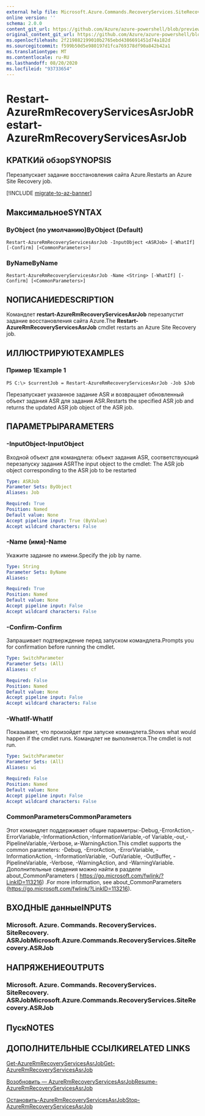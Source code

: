 ```yaml
---
external help file: Microsoft.Azure.Commands.RecoveryServices.SiteRecovery.dll-Help.xml
online version: ''
schema: 2.0.0
content_git_url: https://github.com/Azure/azure-powershell/blob/preview/src/ResourceManager/RecoveryServices.SiteRecovery/Commands.RecoveryServices.SiteRecovery/help/Restart-AzureRmRecoveryServicesAsrJob.md
original_content_git_url: https://github.com/Azure/azure-powershell/blob/preview/src/ResourceManager/RecoveryServices.SiteRecovery/Commands.RecoveryServices.SiteRecovery/help/Restart-AzureRmRecoveryServicesAsrJob.md
ms.openlocfilehash: 2f219882199010b2765ebd4386691451d74a182d
ms.sourcegitcommit: f599b50d5e980197d1fca769378df90a842b42a1
ms.translationtype: MT
ms.contentlocale: ru-RU
ms.lasthandoff: 08/20/2020
ms.locfileid: "93733654"
---
```

# <span data-ttu-id="45b86-101">Restart-AzureRmRecoveryServicesAsrJob</span><span class="sxs-lookup"><span data-stu-id="45b86-101">Restart-AzureRmRecoveryServicesAsrJob</span></span>

## <span data-ttu-id="45b86-102">КРАТКИй обзор</span><span class="sxs-lookup"><span data-stu-id="45b86-102">SYNOPSIS</span></span>
<span data-ttu-id="45b86-103">Перезапускает задание восстановления сайта Azure.</span><span class="sxs-lookup"><span data-stu-id="45b86-103">Restarts an Azure Site Recovery job.</span></span>

[!INCLUDE [migrate-to-az-banner](../../includes/migrate-to-az-banner.md)]

## <span data-ttu-id="45b86-104">Максимальное</span><span class="sxs-lookup"><span data-stu-id="45b86-104">SYNTAX</span></span>

### <span data-ttu-id="45b86-105">ByObject (по умолчанию)</span><span class="sxs-lookup"><span data-stu-id="45b86-105">ByObject (Default)</span></span>
```
Restart-AzureRmRecoveryServicesAsrJob -InputObject <ASRJob> [-WhatIf] [-Confirm] [<CommonParameters>]
```

### <span data-ttu-id="45b86-106">ByName</span><span class="sxs-lookup"><span data-stu-id="45b86-106">ByName</span></span>
```
Restart-AzureRmRecoveryServicesAsrJob -Name <String> [-WhatIf] [-Confirm] [<CommonParameters>]
```

## <span data-ttu-id="45b86-107">NОПИСАНИЕ</span><span class="sxs-lookup"><span data-stu-id="45b86-107">DESCRIPTION</span></span>
<span data-ttu-id="45b86-108">Командлет **restart-AzureRmRecoveryServicesAsrJob** перезапустит задание восстановления сайта Azure.</span><span class="sxs-lookup"><span data-stu-id="45b86-108">The **Restart-AzureRmRecoveryServicesAsrJob** cmdlet restarts an Azure Site Recovery job.</span></span>

## <span data-ttu-id="45b86-109">ИЛЛЮСТРИРУЮТ</span><span class="sxs-lookup"><span data-stu-id="45b86-109">EXAMPLES</span></span>

### <span data-ttu-id="45b86-110">Пример 1</span><span class="sxs-lookup"><span data-stu-id="45b86-110">Example 1</span></span>
```
PS C:\> $currentJob = Restart-AzureRmRecoveryServicesAsrJob -Job $Job
```

<span data-ttu-id="45b86-111">Перезапускает указанное задание ASR и возвращает обновленный объект задания ASR для задания ASR.</span><span class="sxs-lookup"><span data-stu-id="45b86-111">Restarts the specified ASR job and returns the updated ASR job object of the ASR job.</span></span>

## <span data-ttu-id="45b86-112">ПАРАМЕТРЫ</span><span class="sxs-lookup"><span data-stu-id="45b86-112">PARAMETERS</span></span>

### <span data-ttu-id="45b86-113">-InputObject</span><span class="sxs-lookup"><span data-stu-id="45b86-113">-InputObject</span></span>
<span data-ttu-id="45b86-114">Входной объект для командлета: объект задания ASR, соответствующий перезапуску задания ASR</span><span class="sxs-lookup"><span data-stu-id="45b86-114">The input object to the cmdlet: The ASR job object corresponding to the ASR job to be restarted</span></span>
```yaml
Type: ASRJob
Parameter Sets: ByObject
Aliases: Job

Required: True
Position: Named
Default value: None
Accept pipeline input: True (ByValue)
Accept wildcard characters: False
```

### <span data-ttu-id="45b86-115">-Name (имя)</span><span class="sxs-lookup"><span data-stu-id="45b86-115">-Name</span></span>
<span data-ttu-id="45b86-116">Укажите задание по имени.</span><span class="sxs-lookup"><span data-stu-id="45b86-116">Specify the job by name.</span></span>

```yaml
Type: String
Parameter Sets: ByName
Aliases: 

Required: True
Position: Named
Default value: None
Accept pipeline input: False
Accept wildcard characters: False
```

### <span data-ttu-id="45b86-117">-Confirm</span><span class="sxs-lookup"><span data-stu-id="45b86-117">-Confirm</span></span>
<span data-ttu-id="45b86-118">Запрашивает подтверждение перед запуском командлета.</span><span class="sxs-lookup"><span data-stu-id="45b86-118">Prompts you for confirmation before running the cmdlet.</span></span>

```yaml
Type: SwitchParameter
Parameter Sets: (All)
Aliases: cf

Required: False
Position: Named
Default value: None
Accept pipeline input: False
Accept wildcard characters: False
```

### <span data-ttu-id="45b86-119">-WhatIf</span><span class="sxs-lookup"><span data-stu-id="45b86-119">-WhatIf</span></span>
<span data-ttu-id="45b86-120">Показывает, что произойдет при запуске командлета.</span><span class="sxs-lookup"><span data-stu-id="45b86-120">Shows what would happen if the cmdlet runs.</span></span> <span data-ttu-id="45b86-121">Командлет не выполняется.</span><span class="sxs-lookup"><span data-stu-id="45b86-121">The cmdlet is not run.</span></span>

```yaml
Type: SwitchParameter
Parameter Sets: (All)
Aliases: wi

Required: False
Position: Named
Default value: None
Accept pipeline input: False
Accept wildcard characters: False
```

### <span data-ttu-id="45b86-122">CommonParameters</span><span class="sxs-lookup"><span data-stu-id="45b86-122">CommonParameters</span></span>
<span data-ttu-id="45b86-123">Этот командлет поддерживает общие параметры:-Debug,-ErrorAction,-ErrorVariable,-InformationAction,-InformationVariable,-of Variable,-out,-PipelineVariable,-Verbose, и-WarningAction.</span><span class="sxs-lookup"><span data-stu-id="45b86-123">This cmdlet supports the common parameters: -Debug, -ErrorAction, -ErrorVariable, -InformationAction, -InformationVariable, -OutVariable, -OutBuffer, -PipelineVariable, -Verbose, -WarningAction, and -WarningVariable.</span></span> <span data-ttu-id="45b86-124">Дополнительные сведения можно найти в разделе about_CommonParameters ( https://go.microsoft.com/fwlink/?LinkID=113216) .</span><span class="sxs-lookup"><span data-stu-id="45b86-124">For more information, see about_CommonParameters (https://go.microsoft.com/fwlink/?LinkID=113216).</span></span>

## <span data-ttu-id="45b86-125">ВХОДНЫЕ данные</span><span class="sxs-lookup"><span data-stu-id="45b86-125">INPUTS</span></span>

### <span data-ttu-id="45b86-126">Microsoft. Azure. Commands. RecoveryServices. SiteRecovery. ASRJob</span><span class="sxs-lookup"><span data-stu-id="45b86-126">Microsoft.Azure.Commands.RecoveryServices.SiteRecovery.ASRJob</span></span>

## <span data-ttu-id="45b86-127">НАПРЯЖЕНИЕ</span><span class="sxs-lookup"><span data-stu-id="45b86-127">OUTPUTS</span></span>

### <span data-ttu-id="45b86-128">Microsoft. Azure. Commands. RecoveryServices. SiteRecovery. ASRJob</span><span class="sxs-lookup"><span data-stu-id="45b86-128">Microsoft.Azure.Commands.RecoveryServices.SiteRecovery.ASRJob</span></span>

## <span data-ttu-id="45b86-129">Пуск</span><span class="sxs-lookup"><span data-stu-id="45b86-129">NOTES</span></span>

## <span data-ttu-id="45b86-130">ДОПОЛНИТЕЛЬНЫЕ ССЫЛКИ</span><span class="sxs-lookup"><span data-stu-id="45b86-130">RELATED LINKS</span></span>

[<span data-ttu-id="45b86-131">Get-AzureRmRecoveryServicesAsrJob</span><span class="sxs-lookup"><span data-stu-id="45b86-131">Get-AzureRmRecoveryServicesAsrJob</span></span>](./Get-AzureRmRecoveryServicesAsrJob.md)

[<span data-ttu-id="45b86-132">Возобновить — AzureRmRecoveryServicesAsrJob</span><span class="sxs-lookup"><span data-stu-id="45b86-132">Resume-AzureRmRecoveryServicesAsrJob</span></span>](./Resume-AzureRmRecoveryServicesAsrJob.md)

[<span data-ttu-id="45b86-133">Остановить-AzureRmRecoveryServicesAsrJob</span><span class="sxs-lookup"><span data-stu-id="45b86-133">Stop-AzureRmRecoveryServicesAsrJob</span></span>](./Stop-AzureRmRecoveryServicesAsrJob.md)
